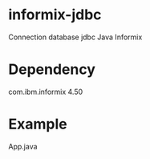 # informix-jdbc
Connection database jdbc Java Informix

# Dependency
com.ibm.informix 4.50

# Example
App.java

